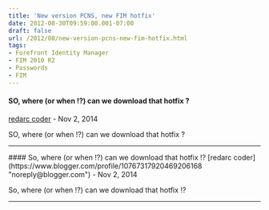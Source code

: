 ```yaml
---
title: 'New version PCNS, new FIM hotfix'
date: 2012-08-30T09:59:00.001-07:00
draft: false
url: /2012/08/new-version-pcns-new-fim-hotfix.html
tags: 
- Forefront Identity Manager
- FIM 2010 R2
- Passwords
- FIM
---
```


#### SO, where (or when !?) can we download that hotfix ?
[redarc coder](https://www.blogger.com/profile/10767317920469206168 "noreply@blogger.com") - <time datetime="2014-11-18T23:12:19.086-07:00">Nov 2, 2014</time>

SO, where (or when !?) can we download that hotfix ?
<hr />
#### So, where (or when !?) can we download that hotfix !?
[redarc coder](https://www.blogger.com/profile/10767317920469206168 "noreply@blogger.com") - <time datetime="2014-11-18T23:12:45.518-07:00">Nov 2, 2014</time>

So, where (or when !?) can we download that hotfix !?
<hr />
